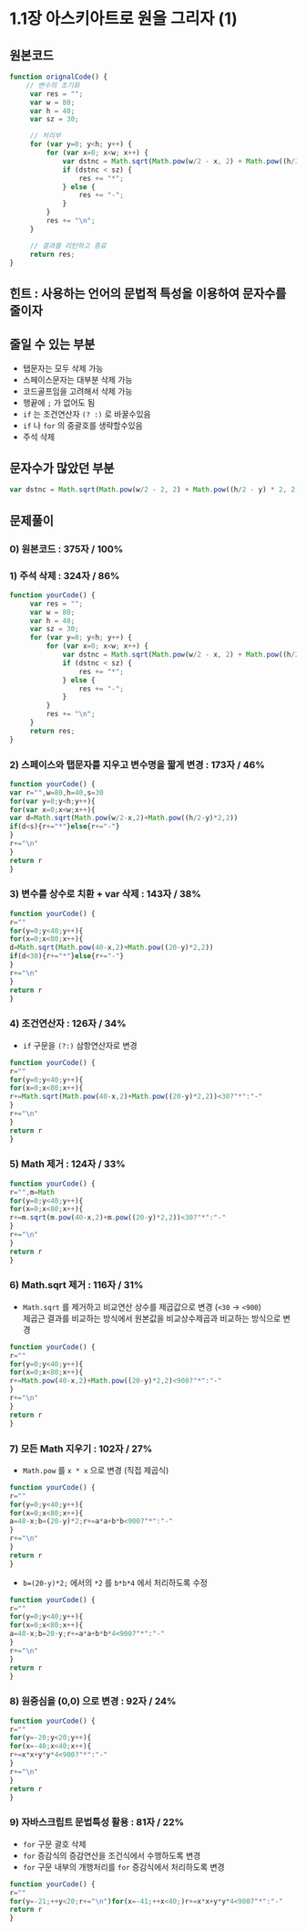# 1.1장 아스키아트로 원을 그리자 (1)

## 원본코드

```javascript
function orignalCode() {
	// 변수의 초기화
	 var res = "";
	 var w = 80;
	 var h = 40;
	 var sz = 30;

	 // 처리부
	 for (var y=0; y<h; y++) {
		 for (var x=0; x<w; x++) {
			 var dstnc = Math.sqrt(Math.pow(w/2 - x, 2) + Math.pow((h/2 - y) * 2, 2));
			 if (dstnc < sz) {
				 res += "*";
			 } else {
				 res += "-";
			 }
		 }
		 res += "\n";
	 }

	 // 결과를 리턴하고 종료
	 return res;
}
```


## 힌트 : 사용하는 언어의 문법적 특성을 이용하여 문자수를 줄이자


## 줄일 수 있는 부분

- 탭문자는 모두 삭제 가능
- 스페이스문자는 대부분 삭제 가능
- 코드골프임을 고려해서 삭제 가능
- 행끝에 `;` 가 없어도 됨
- `if` 는 조건연산자 `(? :)` 로 바꿀수있음
- `if` 나 `for` 의 중괄호를 생략할수있음
- 주석 삭제


## 문자수가 많았던 부분

```javascript
var dstnc = Math.sqrt(Math.pow(w/2 - 2, 2) + Math.pow((h/2 - y) * 2, 2));
```


## 문제풀이

### 0) 원본코드 : 375자 / 100%

### 1) 주석 삭제 : 324자 / 86%

```javascript
function yourCode() {
	 var res = "";
	 var w = 80;
	 var h = 40;
	 var sz = 30;
	 for (var y=0; y<h; y++) {
		 for (var x=0; x<w; x++) {
			 var dstnc = Math.sqrt(Math.pow(w/2 - x, 2) + Math.pow((h/2 - y) * 2, 2));
			 if (dstnc < sz) {
				 res += "*";
			 } else {
				 res += "-";
			 }
		 }
		 res += "\n";
	 }
	 return res;
}
```

### 2) 스페이스와 탭문자를 지우고 변수명을 짧게 변경 : 173자 / 46%

```javascript
function yourCode() {
var r="",w=80,h=40,s=30
for(var y=0;y<h;y++){
for(var x=0;x<w;x++){
var d=Math.sqrt(Math.pow(w/2-x,2)+Math.pow((h/2-y)*2,2))
if(d<s){r+="*"}else{r+="-"}
}
r+="\n"
}
return r
}
```

### 3) 변수를 상수로 치환 + var 삭제 : 143자 / 38%

```javascript
function yourCode() {
r=""
for(y=0;y<40;y++){
for(x=0;x<80;x++){
d=Math.sqrt(Math.pow(40-x,2)+Math.pow((20-y)*2,2))
if(d<30){r+="*"}else{r+="-"}
}
r+="\n"
}
return r
}
```

### 4) 조건연산자 : 126자 / 34%

- `if` 구문을 `(?:)` 삼항연산자로 변경

```javascript
function yourCode() {
r=""
for(y=0;y<40;y++){
for(x=0;x<80;x++){
r+=Math.sqrt(Math.pow(40-x,2)+Math.pow((20-y)*2,2))<30?"*":"-"
}
r+="\n"
}
return r
}
```

### 5) Math 제거 : 124자 / 33%

```javascript
function yourCode() {
r="",m=Math
for(y=0;y<40;y++){
for(x=0;x<80;x++){
r+=m.sqrt(m.pow(40-x,2)+m.pow((20-y)*2,2))<30?"*":"-"
}
r+="\n"
}
return r
}
```

### 6) Math.sqrt 제거 : 116자 / 31%

- `Math.sqrt` 를 제거하고 비교연산 상수를 제곱값으로 변경 (`<30` → `<900`)  
  제곱근 결과를 비교하는 방식에서 원본값을 비교상수제곱과 비교하는 방식으로 변경
 
```javascript
function yourCode() {
r=""
for(y=0;y<40;y++){
for(x=0;x<80;x++){
r+=Math.pow(40-x,2)+Math.pow((20-y)*2,2)<900?"*":"-"
}
r+="\n"
}
return r
}
```

### 7) 모든 Math 지우기 : 102자 / 27%

- `Math.pow` 를 `x * x` 으로 변경 (직접 제곱식)

```javascript
function yourCode() {
r=""
for(y=0;y<40;y++){
for(x=0;x<80;x++){
a=40-x;b=(20-y)*2;r+=a*a+b*b<900?"*":"-"
}
r+="\n"
}
return r
}
```

- `b=(20-y)*2;` 에서의 `*2` 를 `b*b*4` 에서 처리하도록 수정

```javascript
function yourCode() {
r=""
for(y=0;y<40;y++){
for(x=0;x<80;x++){
a=40-x;b=20-y;r+=a*a+b*b*4<900?"*":"-"
}
r+="\n"
}
return r
}
```

### 8) 원중심을 (0,0) 으로 변경 : 92자 / 24%

```javascript
function yourCode() {
r=""
for(y=-20;y<20;y++){
for(x=-40;x<40;x++){
r+=x*x+y*y*4<900?"*":"-"
}
r+="\n"
}
return r
}
```

### 9) 자바스크립트 문법특성 활용 : 81자 / 22%

- `for` 구문 괄호 삭제
- `for` 증감식의 증감연산을 조건식에서 수행하도록 변경 
- `for` 구문 내부의 개행처리를 `for` 증감식에서 처리하도록 변경

```javascript
function yourCode() {
r=""
for(y=-21;++y<20;r+="\n")for(x=-41;++x<40;)r+=x*x+y*y*4<900?"*":"-"
return r
}
```
